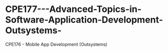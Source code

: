 # CPE177---Advanced-Topics-in-Software-Application-Development-Outsystems-
CPE176 - Mobile App Development (Outsystems)
